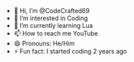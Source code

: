 - 👋 Hi, I’m @CodeCrafted69
- 👀 I’m interested in Coding
- 🌱 I’m currently learning Lua
- 📫 How to reach me YouTube
- 😄 Pronouns: He/Him
- ⚡ Fun fact: I started coding 2 years ago

<!---
CodeCrafted69/CodeCrafted69 is a ✨ special ✨ repository because its `README.md` (this file) appears on your GitHub profile.
You can click the Preview link to take a look at your changes.
--->
